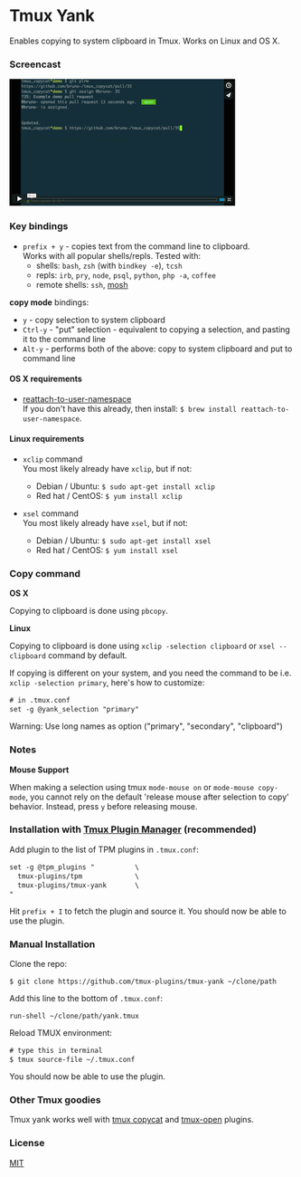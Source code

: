 # Tmux Yank

Enables copying to system clipboard in Tmux. Works on Linux and OS X.

### Screencast

[![screencast screenshot](/video/screencast_img.png)](https://vimeo.com/102039099)

### Key bindings

- `prefix + y` - copies text from the command line to clipboard.<br/>
  Works with all popular shells/repls. Tested with:
  - shells: `bash`, `zsh` (with `bindkey -e`), `tcsh`
  - repls: `irb`, `pry`, `node`, `psql`, `python`, `php -a`, `coffee`
  - remote shells: `ssh`, [mosh](http://mosh.mit.edu/)

**copy mode** bindings:
- `y` - copy selection to system clipboard
- `Ctrl-y` - "put" selection - equivalent to copying a selection, and pasting it to the command line
- `Alt-y` - performs both of the above: copy to system clipboard and
  put to command line

#### OS X requirements

- [reattach-to-user-namespace](https://github.com/ChrisJohnsen/tmux-MacOSX-pasteboard)<br/>
  If you don't have this already, then install:
  `$ brew install reattach-to-user-namespace`.

#### Linux requirements

- `xclip` command<br/>
  You most likely already have `xclip`, but if not:
  - Debian / Ubuntu: `$ sudo apt-get install xclip`
  - Red hat / CentOS: `$ yum install xclip`

- `xsel` command<br/>
  You most likely already have `xsel`, but if not:
  - Debian / Ubuntu: `$ sudo apt-get install xsel`
  - Red hat / CentOS: `$ yum install xsel`

### Copy command

**OS X**

Copying to clipboard is done using `pbcopy`.

**Linux**

Copying to clipboard is done using `xclip -selection clipboard` or `xsel --clipboard` command by default.

If copying is different on your system, and you need the command to be i.e.
`xclip -selection primary`, here's how to customize:

    # in .tmux.conf
    set -g @yank_selection "primary"

Warning: Use long names as option ("primary", "secondary", "clipboard")

### Notes

**Mouse Support**

When making a selection using tmux `mode-mouse on` or `mode-mouse copy-mode`, you cannot rely on the default 'release mouse after selection to copy' behavior.  Instead, press `y` before releasing mouse.

### Installation with [Tmux Plugin Manager](https://github.com/tmux-plugins/tpm) (recommended)

Add plugin to the list of TPM plugins in `.tmux.conf`:

    set -g @tpm_plugins "          \
      tmux-plugins/tpm             \
      tmux-plugins/tmux-yank       \
    "

Hit `prefix + I` to fetch the plugin and source it. You should now be able to
use the plugin.

### Manual Installation

Clone the repo:

    $ git clone https://github.com/tmux-plugins/tmux-yank ~/clone/path

Add this line to the bottom of `.tmux.conf`:

    run-shell ~/clone/path/yank.tmux

Reload TMUX environment:

    # type this in terminal
    $ tmux source-file ~/.tmux.conf

You should now be able to use the plugin.

### Other Tmux goodies

Tmux yank works well with
[tmux copycat](https://github.com/tmux-plugins/tmux-copycat) and
[tmux-open](https://github.com/tmux-plugins/tmux-open) plugins.

### License

[MIT](LICENSE.md)
